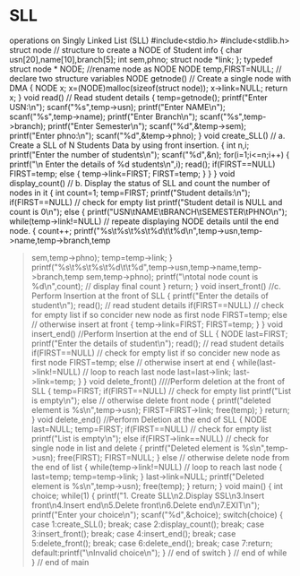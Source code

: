 # SLL
 operations on Singly Linked List (SLL) 
 #include<stdio.h> 
#include<stdlib.h> 
struct node // structure to create a NODE of Student info 
{ 
char usn[20],name[10],branch[5]; 
int sem,phno; 
struct node *link; 
}; 
typedef struct node * NODE; //rename node as NODE 
NODE temp,FIRST=NULL; // declare two structure variables 
NODE getnode() // Create a single node with DMA 
{ 
NODE x; 
x=(NODE)malloc(sizeof(struct node)); 
x->link=NULL; 
return x; 
} 
void read() // Read student details 
{ 
temp=getnode(); 
printf("Enter USN:\n"); 
scanf("%s",temp->usn); 
printf("Enter NAME\n"); 
scanf("%s",temp->name); 
printf("Enter Branch\n"); 
scanf("%s",temp->branch); 
printf("Enter Semester\n"); 
scanf("%d",&temp->sem); 
printf("Enter phno:\n"); 
scanf("%d",&temp->phno); 
} 
void create_SLL() // a. Create a SLL of N Students Data by using front insertion. 
{ 
int n,i; 
printf("Enter the number of students\n"); 
scanf("%d",&n); 
for(i=1;i<=n;i++) 
{ 
printf("\n Enter the details of %d students\n",i); 
read(); 
if(FIRST==NULL) 
FIRST=temp; 
else 
{ 
temp->link=FIRST; 
FIRST=temp; 
} 
} 
} 
void display_count() // b. Display the status of SLL and count the number of nodes 
in it 
{ 
int count=1; 
temp=FIRST; 
printf("Student details:\n"); 
if(FIRST==NULL) // check for empty list 
printf("Student detail is NULL and count is 0\n"); 
else 
{ 
printf("USN\tNAME\tBRANCH\tSEMESTER\tPHNO\n"); 
while(temp->link!=NULL) // repeate displaying NODE details until the end node. 
{ 
count++; 
printf("%s\t%s\t%s\t%d\t\t%d\n",temp->usn,temp->name,temp->branch,temp
>sem,temp->phno); 
temp=temp->link; 
} 
printf("%s\t%s\t%s\t%d\t\t%d",temp->usn,temp->name,temp->branch,temp
>sem,temp->phno); 
printf("\ntotal node count is %d\n",count); // display final count 
} 
return; 
} 
void insert_front() //c. Perform Insertion at the front of SLL 
{ 
printf("Enter the details of student\n"); 
read(); // read student details 
if(FIRST==NULL) // check for empty list if so concider new node as first node 
FIRST=temp; 
else // otherwise insert at front 
{ 
temp->link=FIRST; 
FIRST=temp; 
} 
} 
void insert_end() //Perform Insertion at the end of SLL 
{ 
NODE last=FIRST; 
printf("Enter the details of student\n"); 
read(); // read student details 
if(FIRST==NULL) // check for empty list if so concider new node as first node 
FIRST=temp; 
else // otherwise insert at end 
{ 
while(last->link!=NULL) // loop to reach last node 
last=last->link; 
last->link=temp; 
} 
} 
void delete_front() ////Perform deletion at the front of SLL 
{ 
temp=FIRST; 
if(FIRST==NULL) // check for empty list 
printf("List is empty\n"); 
else // otherwise delete front node 
{ 
printf("deleted element is %s\n",temp->usn); 
FIRST=FIRST->link; 
free(temp); 
} 
return; 
} 
void delete_end() //Perform Deletion at the end of SLL 
{ 
NODE last=NULL; 
temp=FIRST; 
if(FIRST==NULL) // check for empty list 
printf("List is empty\n"); 
else if(FIRST->link==NULL) // check for single node in list and delete 
{ 
printf("Deleted element is %s\n",temp->usn); 
free(FIRST); 
FIRST=NULL; 
} 
else // otherwise delete node from the end of list 
{ 
while(temp->link!=NULL) // loop to reach last node 
{ 
last=temp; 
temp=temp->link; 
} 
last->link=NULL; 
printf("Deleted element is %s\n",temp->usn); 
free(temp); 
} 
return; 
} 
void main() 
{ 
int choice; 
while(1) 
{ 
printf("1. Create SLL\n2.Display SSL\n3.Insert front\n4.Insert end\n5.Delete 
front\n6.Delete end\n7.EXIT\n"); 
printf("Enter your choice\n"); 
scanf("%d",&choice); 
switch(choice) 
{ 
case 1:create_SLL(); 
break; 
case 2:display_count(); 
break; 
case 3:insert_front(); 
break; 
case 4:insert_end(); 
break; 
case 5:delete_front(); 
break; 
case 6:delete_end(); 
break; 
case 7:return; 
default:printf("\nInvalid choice\n"); 
} // end of switch 
} // end of while 
} // end of main
